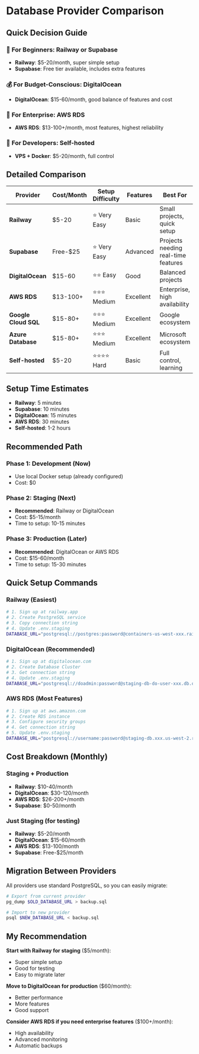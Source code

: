 # Database Provider Comparison

## Quick Decision Guide

### 🚀 **For Beginners**: Railway or Supabase
- **Railway**: $5-20/month, super simple setup
- **Supabase**: Free tier available, includes extra features

### 💰 **For Budget-Conscious**: DigitalOcean
- **DigitalOcean**: $15-60/month, good balance of features and cost

### 🏢 **For Enterprise**: AWS RDS
- **AWS RDS**: $13-100+/month, most features, highest reliability

### 🔧 **For Developers**: Self-hosted
- **VPS + Docker**: $5-20/month, full control

## Detailed Comparison

| Provider | Cost/Month | Setup Difficulty | Features | Best For |
|----------|------------|------------------|----------|----------|
| **Railway** | $5-20 | ⭐ Very Easy | Basic | Small projects, quick setup |
| **Supabase** | Free-$25 | ⭐ Very Easy | Advanced | Projects needing real-time features |
| **DigitalOcean** | $15-60 | ⭐⭐ Easy | Good | Balanced projects |
| **AWS RDS** | $13-100+ | ⭐⭐⭐ Medium | Excellent | Enterprise, high availability |
| **Google Cloud SQL** | $15-80+ | ⭐⭐⭐ Medium | Excellent | Google ecosystem |
| **Azure Database** | $15-80+ | ⭐⭐⭐ Medium | Excellent | Microsoft ecosystem |
| **Self-hosted** | $5-20 | ⭐⭐⭐⭐ Hard | Basic | Full control, learning |

## Setup Time Estimates

- **Railway**: 5 minutes
- **Supabase**: 10 minutes
- **DigitalOcean**: 15 minutes
- **AWS RDS**: 30 minutes
- **Self-hosted**: 1-2 hours

## Recommended Path

### Phase 1: Development (Now)
- Use local Docker setup (already configured)
- Cost: $0

### Phase 2: Staging (Next)
- **Recommended**: Railway or DigitalOcean
- Cost: $5-15/month
- Time to setup: 10-15 minutes

### Phase 3: Production (Later)
- **Recommended**: DigitalOcean or AWS RDS
- Cost: $15-60/month
- Time to setup: 15-30 minutes

## Quick Setup Commands

### Railway (Easiest)
```bash
# 1. Sign up at railway.app
# 2. Create PostgreSQL service
# 3. Copy connection string
# 4. Update .env.staging
DATABASE_URL="postgresql://postgres:password@containers-us-west-xxx.railway.app:5432/railway"
```

### DigitalOcean (Recommended)
```bash
# 1. Sign up at digitalocean.com
# 2. Create Database Cluster
# 3. Get connection string
# 4. Update .env.staging
DATABASE_URL="postgresql://doadmin:password@staging-db-do-user-xxx.db.ondigitalocean.com:25060/tail_ai_staging?sslmode=require"
```

### AWS RDS (Most Features)
```bash
# 1. Sign up at aws.amazon.com
# 2. Create RDS instance
# 3. Configure security groups
# 4. Get connection string
# 5. Update .env.staging
DATABASE_URL="postgresql://username:password@staging-db.xxx.us-west-2.rds.amazonaws.com:5432/tail_ai_staging"
```

## Cost Breakdown (Monthly)

### Staging + Production
- **Railway**: $10-40/month
- **DigitalOcean**: $30-120/month
- **AWS RDS**: $26-200+/month
- **Supabase**: $0-50/month

### Just Staging (for testing)
- **Railway**: $5-20/month
- **DigitalOcean**: $15-60/month
- **AWS RDS**: $13-100/month
- **Supabase**: Free-$25/month

## Migration Between Providers

All providers use standard PostgreSQL, so you can easily migrate:

```bash
# Export from current provider
pg_dump $OLD_DATABASE_URL > backup.sql

# Import to new provider
psql $NEW_DATABASE_URL < backup.sql
```

## My Recommendation

**Start with Railway for staging** ($5/month):
- Super simple setup
- Good for testing
- Easy to migrate later

**Move to DigitalOcean for production** ($60/month):
- Better performance
- More features
- Good support

**Consider AWS RDS if you need enterprise features** ($100+/month):
- High availability
- Advanced monitoring
- Automatic backups
